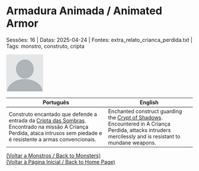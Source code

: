 
# Armadura Animada / Animated Armor

Sessões: 16 | Datas: 2025-04-24 | Fontes: extra_relato_crianca_perdida.txt | Tags: monstro, construto, cripta

![Armadura Animada](blank.png)

| Português | English |
|-----------|---------|
| Construto encantado que defende a entrada da [Cripta das Sombras](cripta_das_sombras.md). Encontrado na missão A Criança Perdida, ataca intrusos sem piedade e é resistente a armas convencionais. | Enchanted construct guarding the [Crypt of Shadows](cripta_das_sombras.md). Encountered in A Criança Perdida, attacks intruders mercilessly and is resistant to mundane weapons. |

[(Voltar a Monstros / Back to Monsters)](monstros.md)  
[(Voltar à Página Inicial / Back to Home Page)](../../home.md)


























